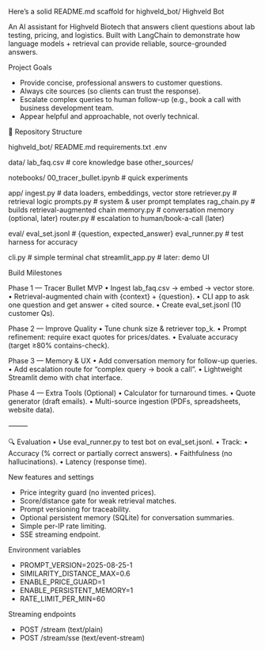 Here’s a solid README.md scaffold for highveld_bot/ 
Highveld Bot

An AI assistant for Highveld Biotech that answers client questions about lab testing, pricing, and logistics.
Built with LangChain to demonstrate how language models + retrieval can provide reliable, source-grounded answers.


 Project Goals
- Provide concise, professional answers to customer questions.
-  Always cite sources (so clients can trust the response).
- Escalate complex queries to human follow-up (e.g., book a call with business development team.
-  Appear helpful and approachable, not overly technical.


📂 Repository Structure

highveld_bot/
  README.md
  requirements.txt
  .env

  data/
    lab_faq.csv            # core knowledge base
    other_sources/

  notebooks/
    00_tracer_bullet.ipynb # quick experiments

  app/
    ingest.py              # data loaders, embeddings, vector store
    retriever.py           # retrieval logic
    prompts.py             # system & user prompt templates
    rag_chain.py           # builds retrieval-augmented chain
    memory.py              # conversation memory (optional, later)
    router.py              # escalation to human/book-a-call (later)

  eval/
    eval_set.jsonl         # {question, expected_answer}
    eval_runner.py         # test harness for accuracy

  cli.py                   # simple terminal chat
  streamlit_app.py         # later: demo UI


Build Milestones

Phase 1 — Tracer Bullet MVP
	•	Ingest lab_faq.csv → embed → vector store.
	•	Retrieval-augmented chain with {context} + {question}.
	•	CLI app to ask one question and get answer + cited source.
	•	Create eval_set.jsonl (10 customer Qs).

Phase 2 — Improve Quality
	•	Tune chunk size & retriever top_k.
	•	Prompt refinement: require exact quotes for prices/dates.
	•	Evaluate accuracy (target ≥80% contains-check).

Phase 3 — Memory & UX
	•	Add conversation memory for follow-up queries.
	•	Add escalation route for “complex query → book a call”.
	•	Lightweight Streamlit demo with chat interface.

Phase 4 — Extra Tools (Optional)
	•	Calculator for turnaround times.
	•	Quote generator (draft emails).
	•	Multi-source ingestion (PDFs, spreadsheets, website data).

⸻

🔍 Evaluation
	•	Use eval_runner.py to test bot on eval_set.jsonl.
	•	Track:
	•	Accuracy (% correct or partially correct answers).
	•	Faithfulness (no hallucinations).
	•	Latency (response time).


New features and settings
- Price integrity guard (no invented prices).
- Score/distance gate for weak retrieval matches.
- Prompt versioning for traceability.
- Optional persistent memory (SQLite) for conversation summaries.
- Simple per-IP rate limiting.
- SSE streaming endpoint.

Environment variables
- PROMPT_VERSION=2025-08-25-1
- SIMILARITY_DISTANCE_MAX=0.6
- ENABLE_PRICE_GUARD=1
- ENABLE_PERSISTENT_MEMORY=1
- RATE_LIMIT_PER_MIN=60

Streaming endpoints
- POST /stream (text/plain)
- POST /stream/sse (text/event-stream)
